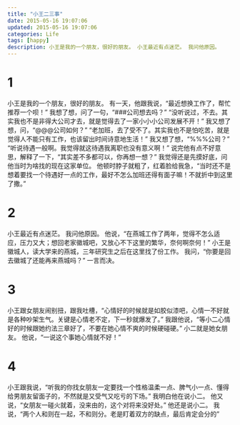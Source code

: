```yaml
---
title: "小王二三事"
date: 2015-05-16 19:07:06
updated: 2015-05-16 19:07:06
categories: Life
tags: [happy]
description: 小王是我的一个朋友，很好的朋友。 小王最近有点迷茫。 我问他原因。
---
```


# 1
小王是我的一个朋友，很好的朋友。
有一天，他跟我说，“最近想换工作了，帮忙推荐一个呗！”
我想了想，问了一句，“###公司想去吗？”
“没听说过，不去。其实我也不是非得大公司才去，就是觉得去了一家小小小公司发展不开！”
我又想了想，问，“@@@公司如何？”
“老加班，去了受不了。其实我也不是怕吃苦，就是觉得人不能只有工作，也该留出时间诗意地生活！”
我又想了想，“%%%公司？”
“听说待遇一般啊。我觉得就这待遇我离职也没有意义啊！”
说完他有点不好意思，解释了一下，“其实差不多都可以，你再想一想？”
我觉得还是先摸好底，问他当时为啥找的现在这家单位。
他顿时脖子就粗了，红着脸给我急，“当时还不是想着要找一个待遇好一点的工作，最好不怎么加班还得有面子嘛！不就折中到这里了撒。”

# 2
小王最近有点迷茫。
我问他原因。
他说，“在燕城工作了两年，觉得不怎么适应，压力又大；想回老家徽城吧，又放心不下这里的繁华，奈何啊奈何！”
小王是徽城人，读大学来的燕城，三年研究生之后在这里找了份工作。
我问，“你要是回去徽城了还能再来燕城吗？”
一言而决。

# 3
小王跟女朋友闹别扭，跟我吐槽，“心情好的时候就是如胶似漆吧，心情一不好就是各种吵架生气。关键是心情老不定，下一秒就爆发了。”
我跟他说，“等小二心情好的时候跟她约法三章好了，不要在她心情不爽的时候硬碰硬。”
小二就是她女朋友。
他说，“一说这个事她心情就不好！”

# 4
小王跟我说，“听我的你找女朋友一定要找一个性格温柔一点、脾气小一点、懂得给男朋友留面子的，不然就是又受气又吃亏的下场。”
我明白他在说小二。
他又说，“女朋友一碰火就着，没来由的，这个对将来没好处。”
他还是说小二。
我说，“两个人和则在一起，不和则分。老是盯着双方的缺点，最后肯定会分的”

